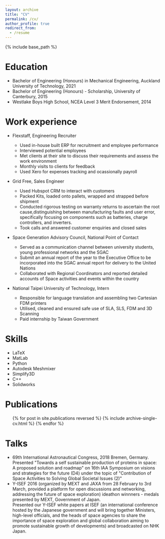 ```yaml
---
layout: archive
title: "CV"
permalink: /cv/
author_profile: true
redirect_from:
  - /resume
---
```


{% include base_path %}

Education
======
* Bachelor of Engineering (Honours) in Mechanical Engineering, Auckland University of Technology, 2021
* Bachelor of Engineering (Honours) - Scholarship, University of Canterbury, 2015
* Westlake Boys High School, NCEA Level 3 Merit Endorsement, 2014

Work experience
======
* Flexstaff, Engineering Recruiter
  * Used in-house built ERP for recruitment and employee performance
  * Interviewed potential employees
  * Met clients at their site to discuss their requirements and assess the work environment
  * Monthly visits to clients for feedback
  * Used Xero for expenses tracking and ocassionally payroll
* Grid Free, Sales Engineer
  * Used Hubspot CRM to interact with customers
  * Packed Kits, loaded onto pallets, wrapped and strapped before shipment
  * Conducted rigorous testing on warranty returns to ascertain the root cause,distinguishing between
manufacturing faults and user error, specifically focusing on components such as batteries, charge controllers, and inverters.
  * Took calls and answered customer enquiries and closed sales

* Space Generation Advisory Council, National Point of Contact
  * Served as a communication channel between university students, young professional networks and the SGAC
  * Submit an annual report of the year to the Executive Office to be incorporated into the SGAC annual report for delivery to the United Nations
  * Collaborated with Regional Coordinators and reported detailed accounts of Space activities and events within the country

* National Taipei University of Technology, Intern
  * Responsible for language translation and assembling two Cartesian FDM printers
  * Utilised, cleaned and ensured safe use of SLA, SLS, FDM and 3D Scanning
  * Paid internship by Taiwan Government

  
Skills
======
* LaTeX
* MatLab
* Python
* Autodesk Meshmixer
* Simplify3D
* C++
* Solidworks

Publications
======
  <ul>{% for post in site.publications reversed %}
    {% include archive-single-cv.html %}
  {% endfor %}</ul>
  
Talks
======
* 69th International Astronautical Congress, 2018 Bremen, Germany. Presented "Towards a self sustainable production of proteins in space: A proposed solution and roadmap" on 16th IAA Symposium on visions and strategies for the future (D4) under the topic of
"Contribution of Space Activities to Solving Global Societal Issues (2)"
* Y-ISEF 2016 (organized by MEXT and JAXA from 28 February to 3rd March, provided a platform for open discussions and networking, addressing the future of space exploration) ideathon winnners - medals presented by MEXT, Government of Japan.
<br>Presented our Y-ISEF white papers at ISEF (an international conference hosted by the Japanese government and will bring together Ministers, high-level officials, and the heads of space agencies to share the importance of space exploration and global collaboration aiming to promote sustainable growth of developments) and broadcasted on NHK Japan.

